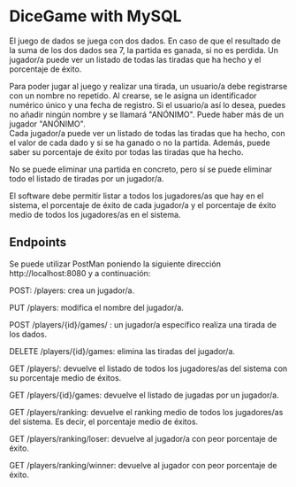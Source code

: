 # DiceGame with MySQL

El juego de dados se juega con dos dados. En caso de que el resultado de la suma de los dos dados sea 7, la partida es ganada, si no es perdida. Un jugador/a puede ver un listado de todas las tiradas que ha hecho y el porcentaje de éxito.  

Para poder jugar al juego y realizar una tirada, un usuario/a debe registrarse con un nombre no repetido. Al crearse, se le asigna un identificador numérico único y una fecha de registro. Si el usuario/a así lo desea, puedes no añadir ningún nombre y se llamará "ANÓNIMO". Puede haber más de un jugador "ANÓNIMO".  
Cada jugador/a puede ver un listado de todas las tiradas que ha hecho, con el valor de cada dado y si se ha ganado o no la partida. Además, puede saber su porcentaje de éxito por todas las tiradas que ha hecho.  

No se puede eliminar una partida en concreto, pero sí se puede eliminar todo el listado de tiradas por un jugador/a.  

El software debe permitir listar a todos los jugadores/as que hay en el sistema, el porcentaje de éxito de cada jugador/a y el porcentaje de éxito medio de todos los jugadores/as en el sistema.


## Endpoints

Se puede utilizar PostMan poniendo la siguiente dirección http://localhost:8080 y a continuación:

POST: /players: crea un jugador/a. 

PUT /players: modifica el nombre del jugador/a.

POST /players/{id}/games/ : un jugador/a específico realiza una tirada de los dados.  

DELETE /players/{id}/games: elimina las tiradas del jugador/a.

GET /players/: devuelve el listado de todos los jugadores/as del sistema con su porcentaje medio de éxitos. 

GET /players/{id}/games: devuelve el listado de jugadas por un jugador/a.  

GET /players/ranking: devuelve el ranking medio de todos los jugadores/as del sistema. Es decir, el porcentaje medio de éxitos. 

GET /players/ranking/loser: devuelve al jugador/a con peor porcentaje de éxito.  

GET /players/ranking/winner: devuelve al jugador con peor porcentaje de éxito. 
